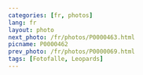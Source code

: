 ```yaml
---
categories: [fr, photos]
lang: fr
layout: photo
next_photo: /fr/photos/P0000463.html
picname: P0000462
prev_photo: /fr/photos/P0000069.html
tags: [Fotofalle, Leopards]
---
```

